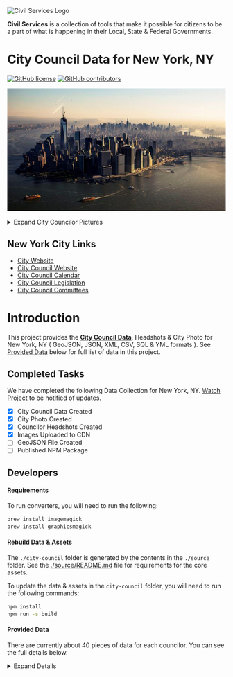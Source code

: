 ![Civil Services Logo](https://raw.githubusercontent.com/CivilServiceUSA/api/master/docs/img/logo.png "Civil Services Logo")

__Civil Services__ is a collection of tools that make it possible for citizens to be a part of what is happening in their Local, State & Federal Governments.

City Council Data for New York, NY
===

[![GitHub license](https://img.shields.io/badge/license-MIT-blue.svg?style=flat)](https://raw.githubusercontent.com/CivilServiceUSA/city-council-ny-new-york/master/LICENSE)  [![GitHub contributors](https://img.shields.io/github/contributors/CivilServiceUSA/city-council-ny-new-york.svg)](https://github.com/CivilServiceUSA/city-council-ny-new-york/graphs/contributors)

![New York, NY](city-council/images/backgrounds/640x360/city.jpg "New York, NY")

<details>
  <summary>Expand City Councilor Pictures</summary>

![Councilor Margaret Chin](city-council/images/headshots/128x128/margaret-chin.jpg "Councilor Margaret Chin")
![Councilor Rosie Mendez](city-council/images/headshots/128x128/rosie-mendez.jpg "Councilor Rosie Mendez")
![Councilor Corey Johnson](city-council/images/headshots/128x128/corey-johnson.jpg "Councilor Corey Johnson")
![Councilor Daniel Garodnick](city-council/images/headshots/128x128/daniel-garodnick.jpg "Councilor Daniel Garodnick")
![Councilor Ben Kallos](city-council/images/headshots/128x128/ben-kallos.jpg "Councilor Ben Kallos")
![Councilor Helen Rosenthal](city-council/images/headshots/128x128/helen-rosenthal.jpg "Councilor Helen Rosenthal")
![Councilor Mark Levine](city-council/images/headshots/128x128/mark-levine.jpg "Councilor Mark Levine")
![Councilor Melissa  Mark-Viverito](city-council/images/headshots/128x128/melissa-mark-viverito.jpg "Councilor Melissa  Mark-Viverito")
![Councilor Inez Dickens](city-council/images/headshots/128x128/inez-dickens.jpg "Councilor Inez Dickens")
![Councilor Ydanis Rodriguez](city-council/images/headshots/128x128/ydanis-rodriguez.jpg "Councilor Ydanis Rodriguez")
![Councilor Andrew Cohen](city-council/images/headshots/128x128/andrew-cohen.jpg "Councilor Andrew Cohen")
![Councilor Andy King](city-council/images/headshots/128x128/andy-king.jpg "Councilor Andy King")
![Councilor James Vacca](city-council/images/headshots/128x128/james-vacca.jpg "Councilor James Vacca")
![Councilor Fernando Cabrera](city-council/images/headshots/128x128/fernando-cabrera.jpg "Councilor Fernando Cabrera")
![Deputy Leader Ritchie Torres](city-council/images/headshots/128x128/ritchie-torres.jpg "Deputy Leader Ritchie Torres")
![Councilor Vanessa Gibson](city-council/images/headshots/128x128/vanessa-gibson.jpg "Councilor Vanessa Gibson")
![Councilor Rafael Salamanca](city-council/images/headshots/128x128/rafael-salamanca.jpg "Councilor Rafael Salamanca")
![Councilor Annabel Palma](city-council/images/headshots/128x128/annabel-palma.jpg "Councilor Annabel Palma")
![Councilor Paul Vallone](city-council/images/headshots/128x128/paul-vallone.jpg "Councilor Paul Vallone")
![Councilor Peter Koo](city-council/images/headshots/128x128/peter-koo.jpg "Councilor Peter Koo")
![Councilor Julissa  Ferreras-Copeland](city-council/images/headshots/128x128/julissa-ferreras-copeland.jpg "Councilor Julissa  Ferreras-Copeland")
![Councilor Costa Constantinides](city-council/images/headshots/128x128/costa-constantinides.jpg "Councilor Costa Constantinides")
![Councilor Barry Grodenchik](city-council/images/headshots/128x128/barry-grodenchik.jpg "Councilor Barry Grodenchik")
![Councilor Rory Lancman](city-council/images/headshots/128x128/rory-lancman.jpg "Councilor Rory Lancman")
![Councilor Daniel Dromm](city-council/images/headshots/128x128/daniel-dromm.jpg "Councilor Daniel Dromm")
![Majority Leader Jimmy Van Bramer](city-council/images/headshots/128x128/jimmy-van-bramer.jpg "Majority Leader Jimmy Van Bramer")
![Councilor Daneek Miller](city-council/images/headshots/128x128/daneek-miller.jpg "Councilor Daneek Miller")
![Councilor Ruben Wills](city-council/images/headshots/128x128/ruben-wills.jpg "Councilor Ruben Wills")
![Councilor Karen Koslowitz](city-council/images/headshots/128x128/karen-koslowitz.jpg "Councilor Karen Koslowitz")
![Councilor Elizabeth Crowley](city-council/images/headshots/128x128/elizabeth-crowley.jpg "Councilor Elizabeth Crowley")
![Councilor Donovan Richards](city-council/images/headshots/128x128/donovan-richards.jpg "Councilor Donovan Richards")
![Councilor Eric Ulrich](city-council/images/headshots/128x128/eric-ulrich.jpg "Councilor Eric Ulrich")
![Councilor Stephen Levin](city-council/images/headshots/128x128/stephen-levin.jpg "Councilor Stephen Levin")
![Councilor Antonio Reynoso](city-council/images/headshots/128x128/antonio-reynoso.jpg "Councilor Antonio Reynoso")
![Councilor Laurie Cumbo](city-council/images/headshots/128x128/laurie-cumbo.jpg "Councilor Laurie Cumbo")
![Councilor Robert Cornegy](city-council/images/headshots/128x128/robert-cornegy.jpg "Councilor Robert Cornegy")
![Councilor Rafael Espinal](city-council/images/headshots/128x128/rafael-espinal.jpg "Councilor Rafael Espinal")
![Councilor Carlos Menchaca](city-council/images/headshots/128x128/carlos-menchaca.jpg "Councilor Carlos Menchaca")
![Councilor Brad Lander](city-council/images/headshots/128x128/brad-lander.jpg "Councilor Brad Lander")
![Councilor Mathieu Eugene](city-council/images/headshots/128x128/mathieu-eugene.jpg "Councilor Mathieu Eugene")
![Councilor Darlene Mealy](city-council/images/headshots/128x128/darlene-mealy.jpg "Councilor Darlene Mealy")
![Councilor Inez Barron](city-council/images/headshots/128x128/inez-barron.jpg "Councilor Inez Barron")
![Councilor Vincent Gentile](city-council/images/headshots/128x128/vincent-gentile.jpg "Councilor Vincent Gentile")
![Councilor David Greenfield](city-council/images/headshots/128x128/david-greenfield.jpg "Councilor David Greenfield")
![Councilor Jumaane Williams](city-council/images/headshots/128x128/jumaane-williams.jpg "Councilor Jumaane Williams")
![Councilor Alan Maisel](city-council/images/headshots/128x128/alan-maisel.jpg "Councilor Alan Maisel")
![Councilor Mark Treyger](city-council/images/headshots/128x128/mark-treyger.jpg "Councilor Mark Treyger")
![Councilor Chaim Deutsch](city-council/images/headshots/128x128/chaim-deutsch.jpg "Councilor Chaim Deutsch")
![Deputy Majority Leader Deborah Rose](city-council/images/headshots/128x128/deborah-rose.jpg "Deputy Majority Leader Deborah Rose")
![Minority Leader Steven Matteo](city-council/images/headshots/128x128/steven-matteo.jpg "Minority Leader Steven Matteo")
![Councilor Joe Borelli](city-council/images/headshots/128x128/joe-borelli.jpg "Councilor Joe Borelli")
![Mayor Bill De Blasio](city-council/images/headshots/128x128/bill-de-blasio.jpg "Mayor Bill De Blasio")
![District Attorney Cyrus Vance](city-council/images/headshots/128x128/cyrus-vance.jpg "District Attorney Cyrus Vance")

</details>

New York City Links
---

* [City Website](http://www.nycgo.com)
* [City Council Website](http://council.nyc.gov/html/members/members.shtml)
* [City Council Calendar](http://legistar.council.nyc.gov/Calendar.aspx)
* [City Council Legislation](http://legistar.council.nyc.gov/Legislation.aspx)
* [City Council Committees](http://legistar.council.nyc.gov/Departments.aspx)


Introduction
===

This project provides the __[City Council Data](./city-council)__, Headshots & City Photo for New York, NY ( GeoJSON, JSON, XML, CSV, SQL & YML formats ).  See [Provided Data](#provided-data) below for full list of data in this project.


Completed Tasks
---

We have completed the following Data Collection for New York, NY. [Watch Project](https://github.com/CivilServiceUSA/city-council-ny-new-york/subscription) to be notified of updates.

- [X] City Council Data Created
- [X] City Photo Created
- [X] Councilor Headshots Created
- [X] Images Uploaded to CDN
- [ ] GeoJSON File Created
- [ ] Published NPM Package

Developers
---

#### Requirements

To run converters, you will need to run the following:

```bash
brew install imagemagick
brew install graphicsmagick
```

#### Rebuild Data & Assets

The `./city-council` folder is generated by the contents in the `./source` folder.  See the [./source/README.md](./source/README.md) file for requirements for the core assets.

To update the data & assets in the `city-council` folder, you will need to run the following commands:

```bash
npm install
npm run -s build
```

#### Provided Data

There are currently about 40 pieces of data for each councilor. You can see the full details below.

<details>
  <summary>Expand Details</summary>

Parameter                           | Type   | Description
------------------------------------|--------|----------------
`state_code`                        | string | Two Letter State Abbreviation
`state_name`                        | string | Name of State
`state_slug`                        | string | Name of State converted to lowercase letters and spaces replaced with dashes
`city_name`                         | string | Name of City
`city_slug`                         | string | Name of City converted to lowercase letters and spaces replaced with dashes
`city_population`                   | string | Population of City
`city_background_url`               | string | Creative Commons Image you can use for City
`city_government_url`               | string | Official Website of City
`city_council_url`                  | string | City Council Official Website
`city_council_council_calendar_url` | string | City Council Calendar Website
`city_council_legislation_url`      | string | City Council Legislation Website
`city_council_committees_url`       | string | City Council Committee Website
`city_latitude`                     | float  | GPS Latitude of City
`city_longitude`                    | float  | GPS Longitude of City
`district`                          | mixed  | District of Councilor ( not always available )
`at_large`                          | enum   | Councilor is considered At-Large
`name`                              | string | Full Name of Councilor
`name_slug`                         | string | Full Name of Councilor converted to lowercase letters and spaces replaced with dashes
`first_name`                        | string | First Name of Councilor
`last_name`                         | string | Last Name of Councilor
`gender`                            | enum   | Gender of Councilor
`ethnicity`                         | enum   | Ethnicity of Councilor
`date_of_birth`                     | date   | Date of Birth of Councilor
`entered_office`                    | date   | Date Councilor First Entered Office
`term_end`                          | date   | Date Councilor's Current Term Ends
`title`                             | enum   | Title of Councilor
`party`                             | enum   | Political Party of Councilor
`email`                             | string | Work Email Address of Councilor
`phone`                             | string | Work Phone Number of Councilor
`address_complete`                  | string | Work Mailing Address of Councilor
`address_number`                    | number | Mailing Address Number
`address_prefix`                    | string | Mailing Address Prefix
`address_street`                    | string | Mailing Address Street
`address_sec_unit_type`             | string | Mailing Address Section Unit Type
`address_sec_unit_num`              | number | Mailing Address Section Unit Number
`address_city`                      | string | Mailing Address City
`address_state`                     | string | Mailing Address State
`address_zipcode`                   | string | Mailing Address zipcode
`address_type`                      | string | Mailing Address Type
`twitter_handle`                    | string | Twitter Handle of Councilor ( not always available )
`twitter_url`                       | string | Twitter URL of Councilor ( not always available )
`facebook_url`                      | string | Facebook URL of Councilor ( not always available )
`photo_url`                         | string | Photo URL of Councilor ( not always available )

* `city_background_url` is available in the following sizes: 640x360, 960x540, 1280x720 & 1920x1080 ( defaults to 1280x720 )
* `city_photo_url` is available in the following sizes: 64x64, 128x128, 256x256, 512x512 & 1024x1024 ( defaults to 512x512 )

</details>